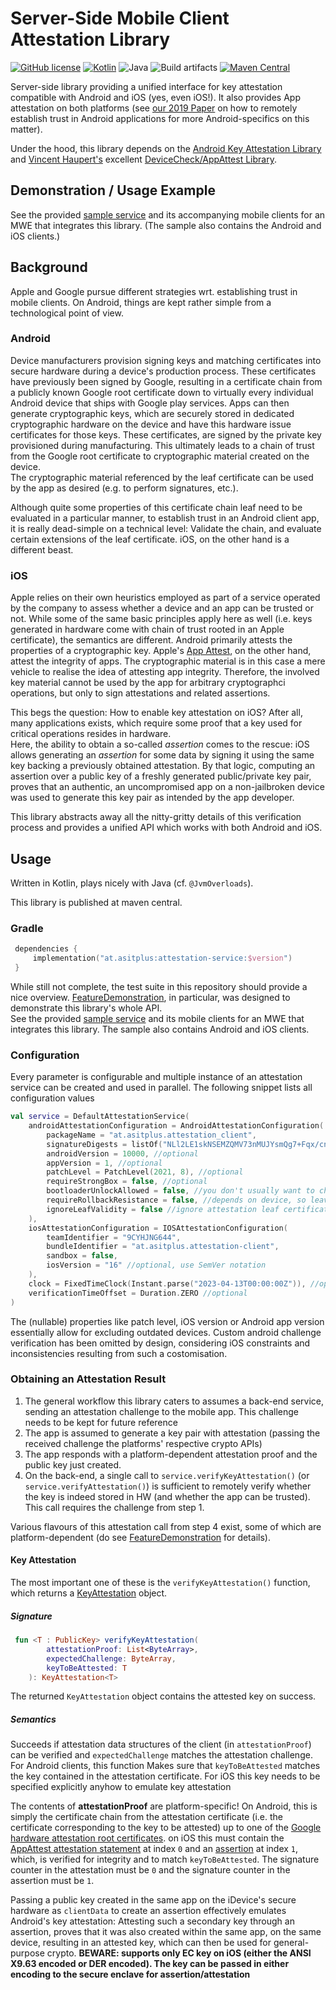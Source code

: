 # Server-Side Mobile Client Attestation Library
[![GitHub license](https://img.shields.io/badge/license-Apache%20License%202.0-brightgreen.svg?style=flat)](http://www.apache.org/licenses/LICENSE-2.0) 
[![Kotlin](https://img.shields.io/badge/kotlin-1.8.20-blue.svg?logo=kotlin)](http://kotlinlang.org)
![Java](https://img.shields.io/badge/java-11-blue.svg?logo=OPENJDK)
![Build artifacts](https://github.com/a-sit-plus/attestation-service/actions/workflows/gradle.yml/badge.svg)
[![Maven Central](https://img.shields.io/maven-central/v/at.asitplus/attestation-service)](https://mvnrepository.com/artifact/at.asitplus/attestation-service/)

Server-side library providing a unified interface for key attestation compatible with Android and iOS (yes, even iOS!).
It also provides App attestation on both platforms (see [our 2019 Paper](https://graz.elsevierpure.com/en/publications/fides-unleashing-the-full-potential-of-remote-attestation) 
on how to remotely establish trust in Android applications for more Android-specifics on this matter).

Under the hood, this library depends on the [Android Key Attestation Library](https://github.com/a-sit-plus/android-attestation) and
[Vincent Haupert's](https://github.com/veehaitch)  excellent [DeviceCheck/AppAttest Library](https://github.com/veehaitch/devicecheck-appattest). 

## Demonstration / Usage Example
See the provided [sample service](sample/backend) and its accompanying mobile clients for an MWE that integrates this library.
(The sample also contains the Android and iOS clients.)


## Background
Apple and Google pursue different strategies wrt. establishing trust in mobile clients.
On Android, things are kept rather simple from a technological point of view.

### Android
Device manufacturers provision signing keys and matching certificates into secure hardware during a device's production process.
These certificates have previously been signed by Google, resulting in a certificate chain from a publicly known Google root certificate
down to virtually every individual Android device that ships with Google play services.
Apps can then generate cryptographic keys, which are securely stored in dedicated cryptographic hardware on the device
and have this hardware issue certificates for those keys.
These certificates, are signed by the private key provisioned during manufacturing.
This ultimately leads to a chain of trust from the Google root certificate to cryptographic material created
on the device.
<br>
The cryptographic material referenced by the leaf certificate can be used by the app as desired (e.g. to perform
signatures, etc.).

Although quite some properties of this certificate chain leaf need to be evaluated in a particular manner, to establish
trust in an Android client app, it is really dead-simple on a technical level: Validate the chain, and evaluate certain
extensions of the leaf certificate.
iOS, on the other hand is a different beast. 


### iOS
Apple relies on their own heuristics employed as part of a service operated by the company to assess whether a device
and an app can be trusted or not.
While some of the same basic principles apply here as well (i.e. keys generated in hardware come with chain of trust rooted in
an Apple certificate), the semantics are different.
Android primarily attests the properties of a cryptographic key.
Apple's [App Attest](https://developer.apple.com/documentation/devicecheck/establishing_your_app_s_integrity), on the
other hand, attest the integrity of apps.
The cryptographic material is in this case a mere vehicle to realise the idea of attesting app integrity.
Therefore, the involved key material cannot be used by the app for arbitrary cryptographci operations, but only to sign
attestations and related assertions.

This begs the question: How to enable key attestation on iOS?
After all, many applications exists, which require some proof that a key used for critical operations resides in hardware.
<br>
Here, the ability to obtain a so-called *assertion* comes to the rescue: iOS allows generating an *assertion* for some
data by signing it using the same key backing a previously obtained attestation.
By that logic, computing an assertion over a public key of a freshly generated public/private key pair, proves that an
authentic, an uncompromised app on a non-jailbroken device was used to generate this key pair as intended by the app developer.

This library abstracts away all the nitty-gritty details of this verification process and provides a unified API
which works with both Android and iOS.

## Usage
Written in Kotlin, plays nicely with Java (cf. `@JvmOverloads`).

This library is published at maven central.
### Gradle

```kotlin
 dependencies {
     implementation("at.asitplus:attestation-service:$version")
 }
```


While still not complete, the test suite in this repository should provide a nice overview. [FeatureDemonstration](src/test/kotlin/FeatureDemonstration.kt),
in particular, was designed to demonstrate this library's whole API.
<br>
See the provided [sample service](sample/backend) and its mobile clients for an MWE that integrates this library.
The sample also contains Android and iOS clients.

### Configuration
Every parameter is configurable and multiple instance of an attestation service can be created and used in parallel.
The following snippet lists all configuration values

```kotlin
val service = DefaultAttestationService(
    androidAttestationConfiguration = AndroidAttestationConfiguration(
        packageName = "at.asitplus.attestation_client",
        signatureDigests = listOf("NLl2LE1skNSEMZQMV73nMUJYsmQg7+Fqx/cnTw0zCtU=".decodeBase64ToArray()),
        androidVersion = 10000, //optional
        appVersion = 1, //optional
        patchLevel = PatchLevel(2021, 8), //optional
        requireStrongBox = false, //optional
        bootloaderUnlockAllowed = false, //you don't usually want to change this
        requireRollbackResistance = false, //depends on device, so leave off
        ignoreLeafValidity = false //ignore attestation leaf certificate validity (looking at you, Samsung!)
    ),
    iosAttestationConfiguration = IOSAttestationConfiguration(
        teamIdentifier = "9CYHJNG644",
        bundleIdentifier = "at.asitplus.attestation-client",
        sandbox = false,
        iosVersion = "16" //optional, use SemVer notation
    ),
    clock = FixedTimeClock(Instant.parse("2023-04-13T00:00:00Z")), //optional
    verificationTimeOffset = Duration.ZERO //optional
)
```

The (nullable) properties like patch level, iOS version or Android app version essentially allow for excluding outdated devices.
Custom android challenge verification has been omitted by design, considering iOS constraints and inconsistencies resulting from such a costomisation.


### Obtaining an Attestation Result
1. The general workflow this library caters to assumes a back-end service, sending an attestation challenge to the mobile app. This challenge needs to be kept for future reference
2. The app is assumed to generate a key pair with attestation (passing the received challenge the platforms' respective crypto APIs)
3. The app responds with a platform-dependent attestation proof and the public key just created.
4. On the back-end, a single call to `service.verifyKeyAttestation()` (or `service.verifyAttestation()`) is sufficient to remotely verify
   whether the key is indeed stored in HW (and whether the app can be trusted). This call requires the challenge from step 1.

Various flavours of this attestation call from step 4 exist, some of which are platform-dependent
(do see [FeatureDemonstration](src/test/kotlin/FeatureDemonstration.kt) for details).

#### Key Attestation 
The most important one of these is the `verifyKeyAttestation()` function, which returns a
[KeyAttestation](src/main/kotlin/AttestationService.kt#L299) object.

##### Signature
```kotlin
 fun <T : PublicKey> verifyKeyAttestation(
        attestationProof: List<ByteArray>,
        expectedChallenge: ByteArray,
        keyToBeAttested: T
    ): KeyAttestation<T>
```
The returned `KeyAttestation` object contains the attested key on success.

##### Semantics

Succeeds if attestation data structures of the client (in `attestationProof`) can be verified and `expectedChallenge` matches
the attestation challenge. For Android clients, this function Makes sure that `keyToBeAttested` matches the key contained in the attestation certificate.
For iOS this key needs to be specified explicitly anyhow to emulate key attestation

The contents of **attestationProof** are platform-specific!
On Android, this is simply the certificate chain from the attestation certificate
(i.e. the certificate corresponding to the key to be attested) up to one of the
[Google hardware attestation root certificates](https://developer.android.com/training/articles/security-key-attestation#root_certificate).
on iOS this must contain the [AppAttest attestation statement](https://developer.apple.com/documentation/devicecheck/validating_apps_that_connect_to_your_server#3576643)
at index `0` and an [assertion](https://developer.apple.com/documentation/devicecheck/validating_apps_that_connect_to_your_server#3576644)
at index `1`, which, is verified for integrity and to match `keyToBeAttested`.
The signature counter in the attestation must be `0` and the signature counter in the assertion must be `1`.

Passing a public key created in the same app on the iDevice's secure hardware as `clientData` to create an assertion effectively
emulates Android's key attestation: Attesting such a secondary key through an assertion, proves that
it was also created within the same app, on the same device, resulting in an attested key, which can then be used
for general-purpose crypto.
**BEWARE: supports only EC key on iOS (either the ANSI X9.63 encoded or DER encoded).
The key can be passed in either encoding to the secure enclave for assertion/attestation**


